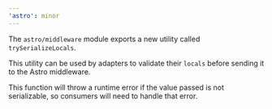 ```yaml
---
'astro': minor
---
```


The `astro/middleware` module exports a new utility called `trySerializeLocals`.

This utility can be used by adapters to validate their `locals` before sending it 
to the Astro middleware.

This function will throw a runtime error if the value passed is not serializable, so
consumers will need to handle that error.
